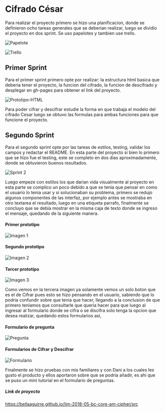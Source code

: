 # Cifrado César

Para realizar el proyecto primero se hizo una planificacion, donde se definieron ocho tareas generales que se deberian realizar, luego se dividio el proyecto en dos sprint.
Se uso papelotes y tambien use trello.

![Papelote](https://fotos.subefotos.com/0bd874f61c4c18b5c7d725adb9cf8444o.jpg "Sprint Papelote")

![Trello](https://fotos.subefotos.com/6b5b210808bf76a04d95e2136ec86ff0o.png "Sprint Trello")

## Primer Sprint
 Para el primer sprint primero opte por realizar: la estructura html basica que deberia tener el proyecto, la funcion del cifrado, la funcion de descifrado y desplegar en gh-pages para obtener el link del proyecto.

![Prototipo-HTML](http://thumbs.subefotos.com/2e3961c83fed5554d45892baf6c24bd4o.jpg "Estructura HTML base")

Para poder cifrar y descifrar estudie la forma en que trabaja el modelo del cifrado Cesar luego se obtuvo las formulas para ambas funciones para que funcione el proyecto.

## Segundo Sprint
Para el segundo sprint opte por las tareas de estilos, testing, validar los campos y redactar el README.
En esta parte del proyecto si bien lo primero que se hizo fue el testing, este se completo en dos dias aproximadamente, donde se obtuvieron buenos resultados.

![Sprint 2](https://fotos.subefotos.com/b685fc7d06e148e7a5b1bacc9fa34a21o.png "Segundo Sprint")

Luego empeze con estilos los que darian vida visualmente al proyecto en esta parte se complico un poco debido a que se tenia que pensar en como el usuario lo tenia usar y si solucionaban su problema, primero se redujo algunos componentes de las interfaz, por ejemplo antes se mostraba en otro textarea el resultado, luego en una etiqueta parrafo, finalmente se concluyo que se debia mostrar en la misma caja de texto donde se ingreso el mensaje, quedando de la siguiente manera.

#### Primer prototipo
![Imagen 1](https://fotos.subefotos.com/a3deaab61296126e3b96b432c893503do.png "Primer Protoripo")

#### Segundo prototipo
![Imagen 2](https://fotos.subefotos.com/a851daf65804f762a68434eeb536be7co.png "Segundo Prototipo")

#### Tercer prototipo
![Imagen 3](https://fotos.subefotos.com/8831d5cf81d7cf17682ea38751207f64o.png "Tercer Prototipo")

Como vemos en la tercera imagen ya solamente vemos un solo boton que es el de Cifrar pues esto se hizo pensando en el usuario, sabiendo que lo podria confundir sobre que tenia que hacer, llegando a la conclusion de que primero teniamos que consultarle que queria hacer para que luego al ingresar al formulario donde se cifra o se discifra solo tenga la opcion que desea realizar, quedando estos formularios asi,

#### Formulario de pregunta

![Pregunta](https://fotos.subefotos.com/b5a68a544da52f5abf49c8053ca1d500o.png "Formulario de pregunta")

#### Formularios de Cifrar y Descifrar
![Formulario](https://fotos.subefotos.com/5402438718c9169e1a5b73d4cbd5b04bo.png "Formularios cifrar y descifrar")
 
Finalmente se hizo pruebas con mis familiares y con Dani a los cuales les gusto el producto y ellos aportaron sobre que se podria añadir, es ahi que se puso un mini tutorial en el formulario de preguntas.

##### Link de proyecto
<https://bellaaguirre.github.io/lim-2018-05-bc-core-am-cipher/src>


